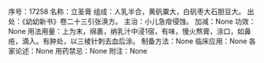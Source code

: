 序号：17258
名称：立圣膏
组成：人乳半合，黄矾粟大，白矾枣大石胆豆大。
出处：《幼幼新书》卷二十三引张涣方。
主治：小儿急疳侵蚀。
加减：None
功效：None
用法用量：上为末，绵裹，纳乳汁中浸1宿，有味，慢火熬膏，涂口，如鼻疮，滴入。有肿处，以三棱针刺去血后涂。
制备方法：None
临床应用：None
各家论述：None
用药禁忌：None
附注：None
